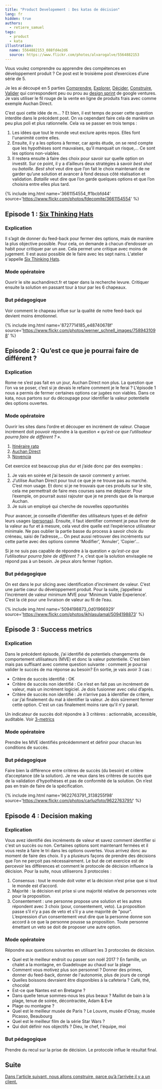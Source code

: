```yaml
---
title: "Product Developement : Des katas de décision"
lang: fr
hidden: true
authors:
  - retiere_samuel
tags:
  - product
  - kata
illustration:
  name: 5564882153_088fd4e2d6
  source: https://www.flickr.com/photos/alvarogalve/5564882153
---
```

Vous voulez comprendre ou apprendre des compétences en développement produit ? Ce post est le troisième post d’exercices d’une série de 5.

Je les ai découpé en 5 parties [Comprendre], [Explorer], [Décider], [Construire], [Valider] qui correspondent peu ou prou au [design sprint] de google ventures. Je vais utiliser le fil rouge de la vente en ligne de produits frais avec comme exemple Auchan Direct.

C’est quoi cette idée de m... ? Et bien, il est temps de poser cette question interdite dans le précédent post. On va cependant faire cela de manière un peu plus poli et plus rationnelle. Cela va se passer en trois temps :

1. Les idées que tout le monde veut exclure après repos. Elles font l'unanimité contre elles.
2. Ensuite, il y a les options à fermer, car après étude, on se rend compte que les hypothèses sont mauvaises, qu’il manquait un risque,… Ce sont les options non-viables.
3. Il restera ensuite à faire des choix pour savoir sur quelle option on investit. Sur ce point, il y a d’ailleurs deux stratégies à savoir _best shot_ ou _bataille_. _Best shot_ veut dire que l’on fait le choix maintenant de ne garder qu’une solution et avancer à fond dessus côté réalisation et validation. _Bataille_ veut dire que l’on garde quelques options et que l’on choisira entre elles plus tard.


{% include img.html
    name='3661154554_ff1bcbfd44'
    source='https://www.flickr.com/photos/fdecomite/3661154554'
%}

## Episode 1 : [Six Thinking Hats]

### Explication

Il s’agit de donner du feed-back pour fermer des options, mais de manière la plus objective possible. Pour cela, on demande à chacun d’endosser un habit pour critiquer par un axe. Cela permet une critique avec moins de jugement. Il est aussi possible de le faire avec les sept nains. L'atelier s'appelle [Six Thinking Hats].

### Mode opératoire

Ouvrir le site auchandirect.fr et taper dans la recherche levure. Critiquer ensuite la solution en passant tour à tour par les 6 chapeaux.

### But pédagogique

Voir comment le chapeau influe sur la qualité de notre feed-back qui devient moins émotionnel.


{% include img.html
    name='8727714185_e48740678f'
    source='https://www.flickr.com/photos/werner_schnell_images/7589431098'
%}

## Episode 2 : Qu’est ce que je pourrai faire de différent ?

### Explication

Rome ne s’est pas fait en un jour, Auchan Direct non plus. La question que l’on va se poser, c’est si je devais le refaire comment je le ferai ? L'épisode 1 nous a permis de fermer certaines options car jugées non viables. Dans ce kata, nous partons sur du découpage pour identifier la valeur potentielle des options ouvertes.

### Mode opératoire

Ouvrir les sites dans l’ordre et découper en incrément de valeur. Chaque incrément doit pouvoir répondre à la question _« qu’est-ce que l’utilisateur pourra faire de différent ? »_.

1. [Itinéraire ratp](http://www.ratp.fr/itineraires/fr/ratp/recherche-avancee)
2. [Auchan Direct](https://www.auchandirect.fr/)
3. [Novencia](http://www.novencia.com/)

Cet exercice est beaucoup plus dur et j’aide donc par des exemples :

1. Je vais en soirée et j’ai besoin de savoir comment y arriver.
2. J’utilise Auchan Direct pour tout ce que je ne trouve pas au marché. C’est mon usage. Et donc si je ne trouvais que ces produits sur le site, cela me permettrait de faire mes courses sans me déplacer. Pour l’exemple, on pourrait aussi rajouter que je ne prends que de la marque Auchan.
3. Je suis un employé qui cherche de nouvelles opportunités

Pour avancer, je conseille d’identifier des utilisateurs types et de définir leurs usages ([personas]). Ensuite, il faut identifier comment je peux livrer de la valeur au fur et à mesure, cela veut dire quelle est l’expérience utilisateur minimale. Ne pas oublier la partie basse du process à savoir choix du créneau, saisi de l’adresse,… On peut aussi retrouver des incréments sur cette partie avec des options comme ‘Modifier’, ‘Annuler’, ‘Copier’…

Si je ne suis pas capable de répondre à la question _« qu’est-ce que l’utilisateur pourra faire de différent ? »_, c’est que la solution envisagée ne répond pas à un besoin. Je peux alors fermer l’option.

### But pédagogique

On est dans le pur slicing avec identification d’incrément de valeur. C’est une partie cœur du développement produit. Pour la suite, j’appellerai l’incrément de valeur minimum MVE pour ‘Minimum Viable Experience’. C’est la clé pour une livraison de valeur au fil de l’eau.


{% include img.html
    name='5094198873_0d01966929'
    source='https://www.flickr.com/photos/ikhlasulamal/5094198873'
%}

## Episode 3 : Success metrics

### Explication

Dans le précédent épisode, j’ai identifié de potentiels changements de comportement utilisateurs (MVE) et donc la valeur potentielle. C'est bien mais pas suffisant avec comme question suivante : comment je pourrai valider le succès de ma réponse au besoin? En sortie, je vais avoir 3 cas :

- Critère de succès identifié : OK
- Critère de succès non identifié : Ce n’est en fait pas un incrément de valeur, mais un incrément logiciel. Je dois fusionner avec celui d’après.
- Critère de succès non identifié : Je n’arrive pas à identifier de critère, car j’ai finalement du mal à identifier la valeur. Je dois sûrement fermer cette option. C'est un cas finalement moins rare qu'il n'y parait.

Un indicateur de succès doit répondre à 3 critères : actionnable, accessible, auditable. Voir [3-metrics]


### Mode opératoire

Prendre les MVE identifiés précédemment et définir pour chacun les conditions de succès.

### But pédagogique

Faire bien la différence entre critères de succès (du besoin) et critère d’acceptance (de la solution). Je ne veux dans les critères de succès que de la validation d‘hypothèses et pas de conformité de la solution. On n’est pas en train de faire de la spécification.


{% include img.html
    name='9622763791_3138255f98'
    source='https://www.flickr.com/photos/carluzfoto/9622763791/'
%}

## Episode 4 : Decision making

### Explication

Vous avez identifié des incréments de valeur et savez comment identifier si c'est un succès ou non. Certaines options sont maintenant fermées et il vous reste à faire le tri dans les options ouvertes. Vous arrivez donc au moment de faire des choix. Il y a plusieurs façons de prendre des décisions que l’on ne perçoit pas nécessairement. Le but de cet exercice est de percevoir les différences et comment le protocole de décision influence la décision. Pour la suite, nous utiliserons 3 protocoles :

1. Consensus : tout le monde doit voter et la décision n’est prise que si tout le monde est d’accord.
2. Majorité : la décision est prise si une majorité relative de personnes vote pour la proposition.
3. Consentement : une personne propose une solution et les autres répondent avec 3 choix (pour, consentement, veto). La proposition passe s’il n’y a pas de veto et s’il y a une majorité de "pour". L’expression d’un consentement veut dire que la personne donne son accord à ce que la personne pousse sa proposition. Toute personne émettant un veto se doit de proposer une autre option.

### Mode opératoire

Répondre aux questions suivantes en utilisant les 3 protocoles de décision.

- Quel est le meilleur endroit ou passer son noël 2017 ? En famille, un chalet a la montagne, en Guadeloupe au chaud sur la plage
- Comment vous motivez plus son personnel ? Donner des primes, donner du feed-back, donner de l'autonomie, plus de jours de congé
- Quelles boissons devraient être disponibles à la cafeteria ? Café, thé, chocolat
- Est-ce que Nantes est en Bretagne ?
- Dans quelle tenue sommes-nous les plus beaux ? Maillot de bain à la plage, tenue de soirée, décontractée, Adam & Eve
- Plage ou montagne ?
- Quel est le meilleur musée de Paris ? Le Louvre, musée d'Orsay, musée Picasso, Beaubourg
- Quel est le meilleur film de la série Star Wars ?
- Qui doit définir nos objectifs ? Dieu, le chef, l'équipe, moi

### But pédagogique

Prendre du recul sur la prise de décision. Le protocole influe le résultat final.


## Suite

[Dans l'article suivant, nous allons construire, parce qu’à l’arrivée il y a un client.](/articles/2016/11/24/katastrophe_4_build.html)


[design sprint]: https://library.gv.com/the-product-design-sprint-understand-day-1-e164f76e69cf#.6nykd8v0s
[Comprendre]: /articles/2016/11/24/katastrophe_1_share.html
[Explorer]: /articles/2016/11/24/katastrophe_2_diverge.html
[Décider]: /articles/2016/11/24/katastrophe_3_converge.html
[Construire]: /articles/2016/11/24/katastrophe_4_build.html
[Valider]: /articles/2016/12/05/katastrophe_5_validate.html
[Six Thinking Hats]: https://en.wikipedia.org/wiki/Six_Thinking_Hats
[personas]: http://www.weloveusers.com/formation/apprendre/personas.html
[3-metrics]: http://jem9.com/3-metrics/

